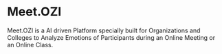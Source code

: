 # Meet.OZI
Meet.OZI is a AI driven Platform specially built for Organizations and Colleges to Analyze Emotions of Participants during an Online Meeting or an Online Class.
